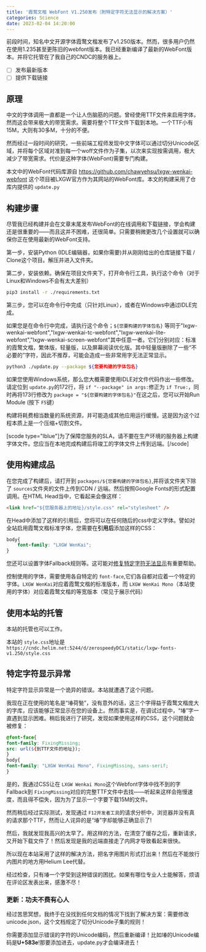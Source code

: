 ```yaml
---
title: '霞鹜文楷 WebFont V1.250发布（附特定字符无法显示的解决方案）'
categories: Science
date: 2023-02-04 14:20:00
---
```

前段时间，知名中文开源字体霞鹜文楷发布了v1.250版本。然而，很多用户仍然在使用1.235甚至更陈旧的webfont版本。我已经重新编译了最新的WebFont版本。并将它托管在了我自己的CNDC的服务器上。

* [ ]  发布最新版本
* [ ]  提供下载链接

## 原理

中文的字体调用一直都是一个让人伤脑筋的问题。曾经使用TTF文件来启用字体，然而这会带来极大的带宽需求。需要将整个TTF文件下载到本地。一个TTF小有15M，大则有30多M，十分的不便。

然而经过一段时间的研究，一些前端工程师发现中文字体可以通过切分Unicode区域，并将每个区域对准到每一个woff文件作为子集，以次来实现按需调用，极大减少了带宽需求。代价是这种字体(WebFont)需要专门构建。

本文中的WebFont代码库源自 https://github.com/chawyehsu/lxgw-wenkai-webfont 这个项目被LXGW官方作为其网站的WebFont库。本文的构建采用了仓库内提供的 `update.py`

## 构建步骤

尽管我已经构建并会在文章末尾发布WebFont的在线调用和下载链接，学会构建还是很重要的——而且这并不困难，还很简单。只需要稍微更改几个设置就可以确保你正在使用最新的WebFont支持。

第一步，安装Python (IDLE编辑器，如果你需要)并从刚刚给出的仓库链接下载 / Clone这个项目。解压并进入文件夹。

第二步，安装依赖。确保在项目文件夹下，打开命令行工具，执行这个命令（对于Linux和Windows不会有太大差别）

```bash
pip3 install -r ./requirements.txt
```

第三步，您可以在命令行中完成（只针对Linux），或者在Windows中通过IDLE完成。

如果您是在命令行中完成，请执行这个命令；`${您要构建的字体包名}` 等同于"lxgw-wenkai-webfont","lxgw-wenkai-tc-webfont","lxgw-wenkai-lite-webfont","lxgw-wenkai-screen-webfont"其中任意一者。它们分别对应：标准的霞鹜文楷，繁体版，轻量版，以及屏幕阅读优化版。其中轻量版删除了一些“不必要的”字符，因此不推荐，可能会造成一些非常用字无法正常显示。

```bash
python3 ./update.py --package ${您要构建的字体包名}
```

如果您使用Windows系统，那么您大概需要使用IDLE对文件代码作出一些修改。请定位到 `update.py`的172行，将 `if "--package" in args:`修正为 `if True:`，同时再将173行修改为 `package = "${您要构建的字体包名}"`在这之后，您可以开始Run Module (按下 `F5`键）

构建将耗费相当数量的系统资源，并可能造成其他应用运行缓慢。这是因为这个过程本质上是一个压缩+切割文件。

[scode type="lblue"]为了保障您服务的SLA，请不要在生产环境的服务器上构建字体文件。您应当在本地完成构建后将竣工的字体文件上传到远端。[/scode]

## 使用构建成品

在您完成了构建后，请打开到 `packages/${您要构建的字体包名}`,并将该文件夹下除了 `sources`文件夹的文件上传到CDN / 远端。然后按照Google Fonts的形式配置调用。在HTML Head当中，它看起来会像这样：

```html
<link href="${您服务器上的地址}/style.css" rel="stylesheet" />
```

在Head中添加了这样的引用后，您将可以在任何随后的css中定义字体。譬如对全站启用霞鹜文楷标准字体，您需要在**引用后**添加这样的CSS：

```css
body{
	font-family: "LXGW WenKai";
}
```

您还可以设置字体Fallback规则等。这可能对[修复特定字符无法显示](#特定字符显示异常)有重要帮助。

控制使用的字体，需要使用各自特定的 `font-face`,它们各自都对应着一个特定的字体。`LXGW WenKai`对应着霞鹜文楷的标准版本，而 `LXGW WenKai Mono`（本站使用的字体）对应着霞鹜文楷的等宽版本（常见于展示代码）

## 使用本站的托管

本站的托管也可以工作。

本站的 `style.css`地址是 `https://cndc.helim.net:5244/d/zerospeedyDC1/static/lxgw-fonts-v1.250/style.css`

## <span id="特定字符显示异常">特定字符显示异常</span>

特定字符显示异常是一个诡异的错误。本站就遭遇了这个问题。

我现在正在使用的笔名是“堾荷甃”，没有意外的话，这三个字得益于霞鹜文楷庞大的字库，应该能够正常显示在您的设备上。然而事实是，在调试过程中，“堾”字一直遇到显示困难。稍后我进行了研究，发现如果使用这样的CSS，这个问题就会被修复：

```css
@font-face{
font-family: FixingMissing;
src: url(${到TTF文件的地址});
}
body{
font-family: "LXGW WenKai Mono", FixingMissing, sans-serif;
}
```

是的，我通过CSS让在 `LXGW Wenkai Mono`这个Webfont字体中找不到的字Fallback到 `FixingMissing`对应的完整TTF文件中去找——听起来这样会拖慢速度，而且得不偿失，因为为了显示一个字要下载15M的文件。

然而稍后经过实际测试，发现通过 `F12开发者工具`的请求分析中，浏览器并没有真的请求那个TTF，然而让人诧异的是“堾”字却能够正确显示了!

然后，我就发现我高兴的太早了。用这样的方法，在清空了缓存之后，重新请求，又开始下载文件了！然后发现是我的远端直接走了内网才导致看起来很快。

所以现在本站采用了这样的解决方法，把名字用图片形式打出来！然后在不能放行内图片的地方用Helium Lee代替。

经过检查，只有堾一个字受到这种错误的困扰。如果有哪位专业人士能解答，烦请在评论区发表出来，感激不尽！

### 更新：功夫不费有心人

经过苦思冥想，我终于在没找到任何文档的情况下找到了解决方案：需要修改unicode.json，这个文档规定了切分Unicode子集的规则！

你需要添加显示错误的字符的Unicode编码，然后重新编译！比如堾的Unicode编码是**U+583e**!那要添加进去，update.py才会编译进去！
